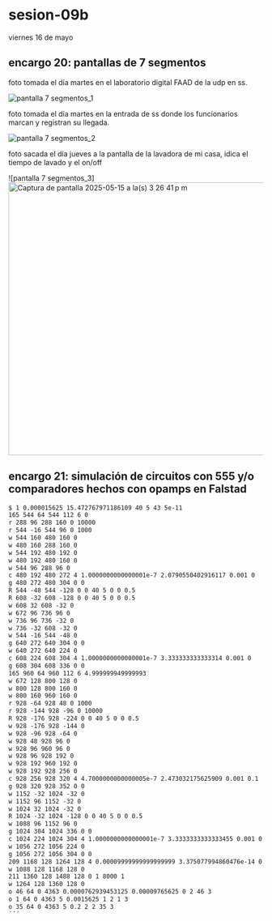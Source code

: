 # sesion-09b
viernes 16 de mayo
## encargo 20: pantallas de 7 segmentos
foto tomada el día martes en el laboratorio digital FAAD de la udp en ss.

![pantalla 7 segmentos_1](https://github.com/user-attachments/assets/4a42487f-a248-433e-aae1-c1d4446d09a6)

foto tomada el día martes en la entrada de ss donde los funcionarios marcan y registran su llegada.

![pantalla 7 segmentos_2](https://github.com/user-attachments/assets/7dfca84d-ba40-460a-9f56-75d178fbc40a)

foto sacada el día jueves a la pantalla de la lavadora de mi casa, idica el tiempo de lavado y el on/off

![pantalla 7 segmentos_3]<img width="539" alt="Captura de pantalla 2025-05-15 a la(s) 3 26 41 p m" src="https://github.com/user-attachments/assets/18c13f28-cc1c-4988-969d-4be15099d5f5" />

## encargo 21: simulación de circuitos con 555 y/o comparadores hechos con opamps en Falstad

```txt
$ 1 0.000015625 15.472767971186109 40 5 43 5e-11
165 544 64 544 112 6 0
r 288 96 288 160 0 10000
r 544 -16 544 96 0 1000
w 544 160 480 160 0
w 480 160 288 160 0
w 544 192 480 192 0
w 480 192 480 160 0
w 544 96 288 96 0
c 480 192 480 272 4 1.0000000000000001e-7 2.0790550402916117 0.001 0
g 480 272 480 304 0 0
R 544 -48 544 -128 0 0 40 5 0 0 0.5
R 608 -32 608 -128 0 0 40 5 0 0 0.5
w 608 32 608 -32 0
w 672 96 736 96 0
w 736 96 736 -32 0
w 736 -32 608 -32 0
w 544 -16 544 -48 0
g 640 272 640 304 0 0
w 640 272 640 224 0
c 608 224 608 304 4 1.0000000000000001e-7 3.333333333333314 0.001 0
g 608 304 608 336 0 0
165 960 64 960 112 6 4.999999949999993
w 672 128 800 128 0
w 800 128 800 160 0
w 800 160 960 160 0
r 928 -64 928 48 0 1000
r 928 -144 928 -96 0 10000
R 928 -176 928 -224 0 0 40 5 0 0 0.5
w 928 -176 928 -144 0
w 928 -96 928 -64 0
w 928 48 928 96 0
w 928 96 960 96 0
w 928 96 928 192 0
w 928 192 960 192 0
w 928 192 928 256 0
c 928 256 928 320 4 4.7000000000000005e-7 2.473032175625909 0.001 0.1
g 928 320 928 352 0 0
w 1152 -32 1024 -32 0
w 1152 96 1152 -32 0
w 1024 32 1024 -32 0
R 1024 -32 1024 -128 0 0 40 5 0 0 0.5
w 1088 96 1152 96 0
g 1024 304 1024 336 0 0
c 1024 224 1024 304 4 1.0000000000000001e-7 3.3333333333333455 0.001 0
w 1056 272 1056 224 0
g 1056 272 1056 304 0 0
209 1168 128 1264 128 4 0.00009999999999999999 3.375077994860476e-14 0.001 0 1
w 1088 128 1168 128 0
211 1360 128 1488 128 0 1 8000 1
w 1264 128 1360 128 0
o 46 64 0 4363 0.0000762939453125 0.00009765625 0 2 46 3
o 1 64 0 4363 5 0.0015625 1 2 1 3
o 35 64 0 4363 5 0.2 2 2 35 3
´´´
